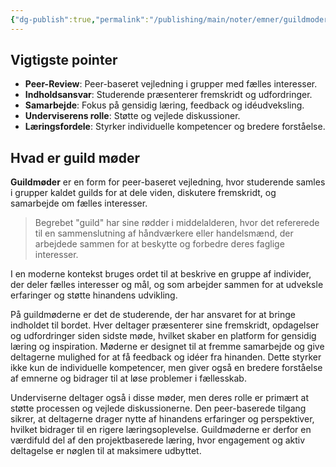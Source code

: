 ```yaml
---
{"dg-publish":true,"permalink":"/publishing/main/noter/emner/guildmoder/hvad-er-guild-moder/","title":"Hvad Er Guild Møder","hide":true,"tags":["Systemudvikling","Guild"],"created":"2024-08-16T11:20:34.684+02:00"}
---
```



## Vigtigste pointer

- **Peer-Review**: Peer-baseret vejledning i grupper med fælles interesser.
- **Indholdsansvar**: Studerende præsenterer fremskridt og udfordringer.
- **Samarbejde**: Fokus på gensidig læring, feedback og idéudveksling.
- **Underviserens rolle**: Støtte og vejlede diskussioner.
- **Læringsfordele**: Styrker individuelle kompetencer og bredere forståelse.

## Hvad er guild møder

**Guildmøder** er en form for peer-baseret vejledning, hvor studerende samles i
grupper kaldet guilds for at dele viden, diskutere fremskridt, og
samarbejde om fælles interesser.

> Begrebet "guild" har sine rødder i middelalderen, hvor det refererede til en
> sammenslutning af håndværkere eller handelsmænd, der arbejdede sammen for at beskytte
> og forbedre deres faglige interesser.

I en moderne kontekst bruges ordet til at beskrive en gruppe af individer,
der deler fælles interesser og mål, og som arbejder sammen for at
udveksle erfaringer og støtte hinandens udvikling.

På guildmøderne er det de studerende, der har ansvaret for at bringe indholdet
til bordet. Hver deltager præsenterer sine fremskridt, opdagelser og
udfordringer siden sidste møde, hvilket skaber en platform for gensidig læring
og inspiration. Møderne er designet til at fremme samarbejde og give
deltagerne mulighed for at få feedback og idéer fra hinanden. Dette styrker
ikke kun de individuelle kompetencer, men giver også en bredere forståelse af
emnerne og bidrager til at løse problemer i fællesskab.

Underviserne deltager også i disse møder, men deres rolle er primært at
støtte processen og vejlede diskussionerne. Den peer-baserede tilgang
sikrer, at deltagerne drager nytte af hinandens erfaringer og perspektiver,
hvilket bidrager til en rigere læringsoplevelse. Guildmøderne er derfor
en værdifuld del af den projektbaserede læring, hvor engagement og aktiv
deltagelse er nøglen til at maksimere udbyttet.
